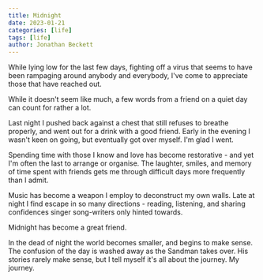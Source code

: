 ```yaml
---
title: Midnight
date: 2023-01-21
categories: [life]
tags: [life]
author: Jonathan Beckett
---
```


While lying low for the last few days, fighting off a virus that seems to have been rampaging around anybody and everybody, I've come to appreciate those that have reached out.

While it doesn't seem like much, a few words from a friend on a quiet day can count for rather a lot.

Last night I pushed back against a chest that still refuses to breathe properly, and went out for a drink with a good friend. Early in the evening I wasn't keen on going, but eventually got over myself. I'm glad I went.

Spending time with those I know and love has become restorative - and yet I'm often the last to arrange or organise. The laughter, smiles, and memory of time spent with friends gets me through difficult days more frequently than I admit.

Music has become a weapon I employ to deconstruct my own walls. Late at night I find escape in so many directions - reading, listening, and sharing confidences singer song-writers only hinted towards.

Midnight has become a great friend.

In the dead of night the world becomes smaller, and begins to make sense. The confusion of the day is washed away as the Sandman takes over. His stories rarely make sense, but I tell myself it's all about the journey. My journey.